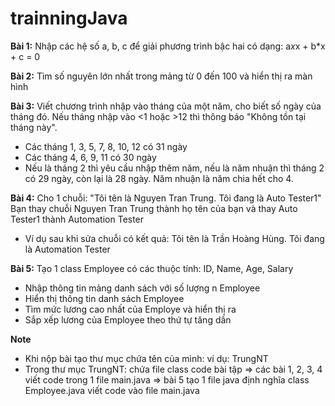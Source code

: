 # trainningJava

**Bài 1:**
Nhập các hệ số a, b, c để giải phương trình bậc hai có dạng: a*x*x + b*x + c = 0

**Bài 2:**
Tìm số nguyên lớn nhất trong mảng từ 0 đến 100 và hiển thị ra màn hình

**Bài 3:**
Viết chương trình nhập vào tháng của một năm, cho biết số ngày của tháng đó. Nếu tháng nhập vào <1 hoặc >12 thì thông báo "Không tồn tại tháng này".
- Các tháng 1, 3, 5, 7, 8, 10, 12 có 31 ngày
- Các tháng 4, 6, 9, 11 có 30 ngày
- Nếu là tháng 2 thì yêu cầu nhập thêm năm, nếu là năm nhuận thì tháng 2 có 29 ngày, còn lại là 28 ngày. Năm nhuận là năm chia hết cho 4.

**Bài 4:**
Cho 1 chuỗi: "Tôi tên là Nguyen Tran Trung. Tôi đang là Auto Tester1"
Bạn thay chuỗi Nguyen Tran Trung thành họ tên của bạn và thay Auto Tester1 thành Automation Tester

+ Ví dụ sau khi sửa chuỗi có kết quả:
Tôi tên là Trần Hoàng Hùng. Tôi đang là Automation Tester

**Bài 5:**
Tạo 1 class Employee có các thuộc tính: ID, Name, Age, Salary
* Nhập thông tin mảng danh sách với số lượng n Employee
* Hiển thị thông tin danh sách Employee
* Tìm mức lương cao nhất của Employe và hiển thị ra
* Sắp xếp lương của Employee theo thứ tự tăng dần

**Note**
* Khi nộp bài tạo thư mục chứa tên của mình: ví dụ: TrungNT
* Trong thư mục TrungNT: chứa file class code bài tập 
=> các bài 1, 2, 3, 4 viết code trong 1 file main.java
=> bài 5 tạo 1 file java định nghĩa class Employee.java viết code vào file main.java

